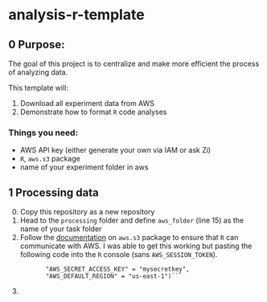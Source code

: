 # analysis-r-template

## 0 Purpose:
The goal of this project is to centralize and make more efficient the process of analyzing data.

This template will: 

1. Download all experiment data from AWS 
2. Demonstrate how to format `R` code analyses

### Things you need:

- AWS API key (either generate your own via IAM or ask Zi)
- `R`, `aws.s3` package
- name of your experiment folder in aws

## 1 Processing data

0. Copy this repository as a new repository
1. Head to the `processing` folder and define `aws_folder` (line 15) as the name of your task folder
2. Follow the [documentation](https://cran.r-project.org/web/packages/aws.s3/readme/README.html) on `aws.s3` package to ensure that `R` can communicate with AWS. I was able to get this working but pasting the following code into the `R` console (sans `AWS_SESSION_TOKEN`).
    ```Sys.setenv("AWS_ACCESS_KEY_ID" = "mykey",
           "AWS_SECRET_ACCESS_KEY" = "mysecretkey",
           "AWS_DEFAULT_REGION" = "us-east-1")```
3. 

